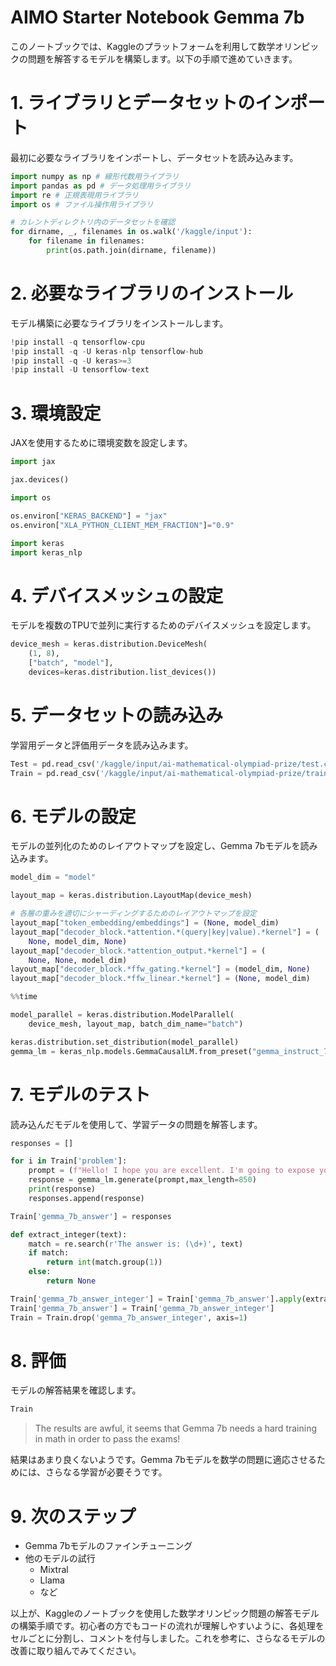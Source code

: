 # AIMO Starter Notebook Gemma 7b

このノートブックでは、Kaggleのプラットフォームを利用して数学オリンピックの問題を解答するモデルを構築します。以下の手順で進めていきます。

# 1. ライブラリとデータセットのインポート

最初に必要なライブラリをインポートし、データセットを読み込みます。

```python
import numpy as np # 線形代数用ライブラリ
import pandas as pd # データ処理用ライブラリ
import re # 正規表現用ライブラリ
import os # ファイル操作用ライブラリ

# カレントディレクトリ内のデータセットを確認
for dirname, _, filenames in os.walk('/kaggle/input'):
    for filename in filenames:
        print(os.path.join(dirname, filename))
```

# 2. 必要なライブラリのインストール

モデル構築に必要なライブラリをインストールします。

```python
!pip install -q tensorflow-cpu
!pip install -q -U keras-nlp tensorflow-hub
!pip install -q -U keras>=3
!pip install -U tensorflow-text
```

# 3. 環境設定

JAXを使用するために環境変数を設定します。

```python
import jax

jax.devices()

import os

os.environ["KERAS_BACKEND"] = "jax"
os.environ["XLA_PYTHON_CLIENT_MEM_FRACTION"]="0.9"

import keras
import keras_nlp
```

# 4. デバイスメッシュの設定

モデルを複数のTPUで並列に実行するためのデバイスメッシュを設定します。

```python
device_mesh = keras.distribution.DeviceMesh(
    (1, 8),
    ["batch", "model"],
    devices=keras.distribution.list_devices())
```

# 5. データセットの読み込み

学習用データと評価用データを読み込みます。

```python
Test = pd.read_csv('/kaggle/input/ai-mathematical-olympiad-prize/test.csv')
Train = pd.read_csv('/kaggle/input/ai-mathematical-olympiad-prize/train.csv')
```

# 6. モデルの設定

モデルの並列化のためのレイアウトマップを設定し、Gemma 7bモデルを読み込みます。

```python
model_dim = "model"

layout_map = keras.distribution.LayoutMap(device_mesh)

# 各層の重みを適切にシャーディングするためのレイアウトマップを設定
layout_map["token_embedding/embeddings"] = (None, model_dim)
layout_map["decoder_block.*attention.*(query|key|value).*kernel"] = (
    None, model_dim, None)
layout_map["decoder_block.*attention_output.*kernel"] = (
    None, None, model_dim)
layout_map["decoder_block.*ffw_gating.*kernel"] = (model_dim, None)
layout_map["decoder_block.*ffw_linear.*kernel"] = (None, model_dim)

%%time

model_parallel = keras.distribution.ModelParallel(
    device_mesh, layout_map, batch_dim_name="batch")

keras.distribution.set_distribution(model_parallel)
gemma_lm = keras_nlp.models.GemmaCausalLM.from_preset("gemma_instruct_7b_en")
```

# 7. モデルのテスト

読み込んだモデルを使用して、学習データの問題を解答します。

```python
responses = []

for i in Train['problem']:
    prompt = (f"Hello! I hope you are excellent. I'm going to expose you a math problem, please give me the ONLY the answer as an integer number. PROBLEM: {i}")
    response = gemma_lm.generate(prompt,max_length=850)
    print(response)
    responses.append(response)

Train['gemma_7b_answer'] = responses

def extract_integer(text):
    match = re.search(r'The answer is: (\d+)', text)
    if match:
        return int(match.group(1))
    else:
        return None

Train['gemma_7b_answer_integer'] = Train['gemma_7b_answer'].apply(extract_integer)
Train['gemma_7b_answer'] = Train['gemma_7b_answer_integer']
Train = Train.drop('gemma_7b_answer_integer', axis=1)
```

# 8. 評価

モデルの解答結果を確認します。

```python
Train
```

> The results are awful, it seems that Gemma 7b needs a hard training in math in order to pass the exams!

結果はあまり良くないようです。Gemma 7bモデルを数学の問題に適応させるためには、さらなる学習が必要そうです。

# 9. 次のステップ

- Gemma 7bモデルのファインチューニング
- 他のモデルの試行
   - Mixtral
   - Llama
   - など

以上が、Kaggleのノートブックを使用した数学オリンピック問題の解答モデルの構築手順です。初心者の方でもコードの流れが理解しやすいように、各処理をセルごとに分割し、コメントを付与しました。これを参考に、さらなるモデルの改善に取り組んでみてください。